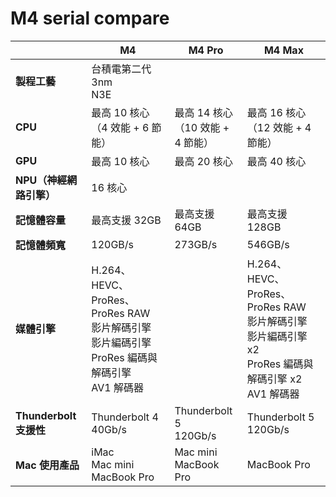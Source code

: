 M4 serial compare
=================



|                     | **M4**                                                                         | **M4 Pro**                 | **M4 Max**                                                                           |
| ------------------- | ------------------------------------------------------------------------------ | -------------------------- | ------------------------------------------------------------------------------------ |
| **製程工藝**            | 台積電第二代 3nm<br>N3E                                                              |                            |                                                                                      |
|     **CPU**                | 最高 10 核心<br>（4 效能 + 6 節能）                                                      | 最高 14 核心<br>（10 效能 + 4 節能） | 最高 16 核心<br>（12 效能 + 4 節能）                                                           |
| **GPU**             | 最高 10 核心                                                                       | 最高 20 核心                   | 最高 40 核心                                                                             |
| **NPU（神經網路引擎）**     | 16 核心                                                                          |                            |                                                                                      |
| **記憶體容量**           | 最高支援 32GB                                                                      | 最高支援 64GB                  | 最高支援 128GB                                                                           |
| **記憶體頻寬**           | 120GB/s                                                                        | 273GB/s                    | 546GB/s                                                                              |
| **媒體引擎**            | H.264、HEVC、ProRes、 ProRes RAW<br>影片解碼引擎<br>影片編碼引擎<br>ProRes 編碼與解碼引擎<br>AV1 解碼器 |                            | H.264、HEVC、ProRes、 ProRes RAW<br>影片解碼引擎<br>影片編碼引擎 x2<br>ProRes 編碼與解碼引擎 x2<br>AV1 解碼器 |
| **Thunderbolt 支援性** | Thunderbolt 4<br>40Gb/s                                                        | Thunderbolt 5<br>120Gb/s   | Thunderbolt 5<br>120Gb/s                                                             |
| **Mac 使用產品**        | iMac<br>Mac mini<br>MacBook Pro                                                | Mac mini<br>MacBook Pro    | MacBook Pro                                                                          |
